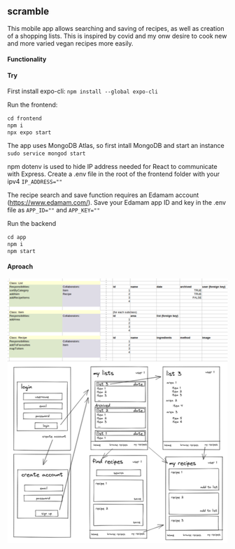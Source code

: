 ## scramble

This mobile app allows searching and saving of recipes, as well as creation of a shopping lists. This is inspired by covid and my onw desire to cook new and more varied vegan recipes more easily.

#### Functionality



#### Try
First install expo-cli: ``npm install --global expo-cli``

Run the frontend:
```
cd frontend
npm i
npx expo start
```
The app uses MongoDB Atlas, so first intall MongoDB and start an instance ``sudo service mongod start``

npm dotenv is used to hide IP address needed for React to communicate with Express. Create a .env file in the root of the frontend folder with your ipv4 ``IP_ADDRESS=""``

The recipe search and save function requires an Edamam account (https://www.edamam.com/). Save your Edamam app ID and key in the .env file as ``APP_ID=""`` and ``APP_KEY=""``

Run the backend
```
cd app
npm i
npm start
```
#### Aproach

![](images/scramble_crc_diagram.png)
![](images/user_journey.png)
